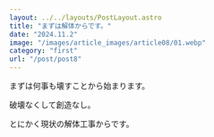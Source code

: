 ```yaml
---
layout: ../../layouts/PostLayout.astro
title: "まずは解体からです。"
date: "2024.11.2"
image: "/images/article_images/article08/01.webp"
category: "first"
url: "/post/post8"
---
```


まずは何事も壊すことから始まります。

破壊なくして創造なし。

とにかく現状の解体工事からです。
